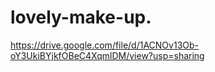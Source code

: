 # lovely-make-up.
https://drive.google.com/file/d/1ACNOv13Ob-oY3UkiBYjkfOBeC4XqmlDM/view?usp=sharing

